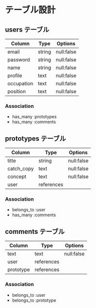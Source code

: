 # テーブル設計

## users テーブル

| Column     | Type   | Options    |
|------------|--------|------------|
| email      | string | null:false |
| password   | string | null:false |
| name       | string | null:false |
| profile    | text   | null:false |
| occupation | text   | null:false |
| position   | text   | null:false |

### Association

- has_many :prototypes
- has_many :comments

## prototypes テーブル

| Column     | Type          | Options    |
|------------|---------------|------------|
| title      | string        | null:false |
| catch_copy | text          | null:false |
| concept    | text          | null:false |
| user       | references    |            |


### Association

- belongs_to :user
- has_many :comments

## comments テーブル

| Column    | Type       | Options    |
|-----------|------------|------------|
| text      | text       | null:false |
| user      | references |            |
| prototype | references |            |

### Association

- belongs_to :user
- belongs_to :prototype